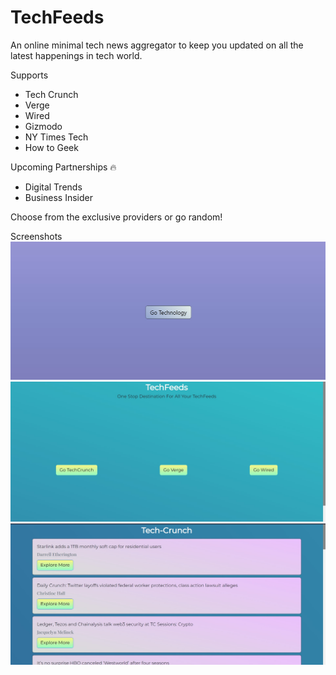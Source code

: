 # TechFeeds
An online minimal tech news aggregator to keep you updated on all the latest happenings in tech world.

Supports
- Tech Crunch
- Verge
- Wired
- Gizmodo
- NY Times Tech
- How to Geek
  
Upcoming Partnerships 🔥
- Digital Trends
- Business Insider

Choose from the exclusive providers or go random!

Screenshots
![1](screenshots/1.jpg)
![2](screenshots/2.jpg)
![2](screenshots/3.jpg)